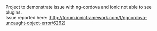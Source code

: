 Project to demonstrate issue with ng-cordova and ionic not able to see plugins.  
Issue reported here: [http://forum.ionicframework.com/t/ngcordova-uncaught-object-error/6262]
